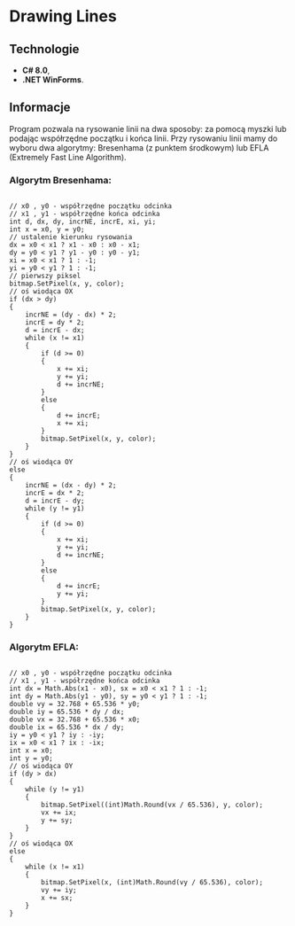# Drawing Lines

## Technologie
* **C# 8.0**,
* **.NET WinForms**.

## Informacje
Program pozwala na rysowanie linii na dwa sposoby: za pomocą myszki lub podając współrzędne początku i końca linii. Przy rysowaniu linii mamy do wyboru dwa algorytmy: 
Bresenhama (z punktem środkowym) lub EFLA (Extremely Fast Line Algorithm).

### Algorytm Bresenhama:
<pre><code>
// x0 , y0 - współrzędne początku odcinka
// x1 , y1 - współrzędne końca odcinka
int d, dx, dy, incrNE, incrE, xi, yi;
int x = x0, y = y0;
// ustalenie kierunku rysowania
dx = x0 < x1 ? x1 - x0 : x0 - x1;
dy = y0 < y1 ? y1 - y0 : y0 - y1;
xi = x0 < x1 ? 1 : -1;
yi = y0 < y1 ? 1 : -1;
// pierwszy piksel
bitmap.SetPixel(x, y, color);
// oś wiodąca OX
if (dx > dy)
{
    incrNE = (dy - dx) * 2;
    incrE = dy * 2;
    d = incrE - dx;
    while (x != x1)
    {
        if (d >= 0)
        {
            x += xi;
            y += yi;
            d += incrNE;
        }
        else
        {
            d += incrE;
            x += xi;
        }
        bitmap.SetPixel(x, y, color);
    }
}
// oś wiodąca OY
else
{
    incrNE = (dx - dy) * 2;
    incrE = dx * 2;
    d = incrE - dy;
    while (y != y1)
    {
        if (d >= 0)
        {
            x += xi;
            y += yi;
            d += incrNE;
        }
        else
        {
            d += incrE;
            y += yi;
        }
        bitmap.SetPixel(x, y, color);
    }
}
</code></pre>

### Algorytm EFLA:
<pre><code>
// x0 , y0 - współrzędne początku odcinka
// x1 , y1 - współrzędne końca odcinka
int dx = Math.Abs(x1 - x0), sx = x0 < x1 ? 1 : -1;
int dy = Math.Abs(y1 - y0), sy = y0 < y1 ? 1 : -1;
double vy = 32.768 + 65.536 * y0;
double iy = 65.536 * dy / dx;
double vx = 32.768 + 65.536 * x0;
double ix = 65.536 * dx / dy;
iy = y0 < y1 ? iy : -iy;
ix = x0 < x1 ? ix : -ix;
int x = x0;
int y = y0;
// oś wiodąca OY
if (dy > dx)
{
    while (y != y1)
    {
        bitmap.SetPixel((int)Math.Round(vx / 65.536), y, color);
        vx += ix;
        y += sy;
    }
}
// oś wiodąca OX
else
{
    while (x != x1)
    {
        bitmap.SetPixel(x, (int)Math.Round(vy / 65.536), color);
        vy += iy;
        x += sx;
    }
}
</code></pre>

